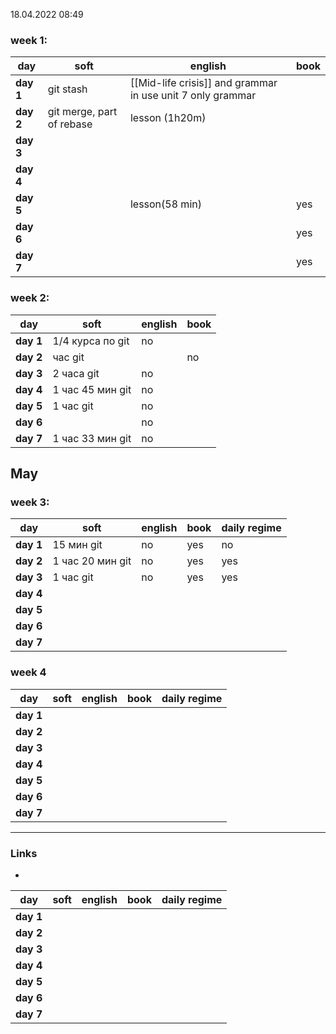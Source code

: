 18.04.2022  08:49

### week 1:
day       | soft       | english | book
--------- | -----------|---------|-------
**day 1** |git stash   | [[Mid-life crisis]] and grammar in use unit 7 only grammar         |   
**day 2** |git merge, part of rebase |   lesson (1h20m)      |   
**day 3** |            |         |   
**day 4** |            |         |   
**day 5** |            |   lesson(58 min)       | yes  
**day 6** |            |         |   yes
**day 7** |            |         |   yes
### week 2:
day       | soft       | english | book
--------- | -----------|---------|-------
**day 1** |  1/4 курса по git|     no    |   
**day 2** |час git   |         |  no 
**day 3** |  2 часа git          |     no    |   
**day 4** |  1 час 45 мин git           |  no       |   
**day 5** |    1 час git       | no        |   
**day 6** |            |       no  |   
**day 7** |    1 час 33 мин git       |  no       | 
## May
### week 3:
day       | soft       | english | book | daily regime
--------- | -----------|---------|-------|---------
**day 1** |  15 мин git          |    no     |  yes | no 
**day 2** |  1 час 20 мин git          |  no       |   yes |yes
**day 3** |    1 час git        |  no       |  yes | yes
**day 4** |            |         |   |
**day 5** |            |         |   |
**day 6** |            |         |   |
**day 7** |            |         |   |

### week 4
day       | soft       | english | book | daily regime
--------- | -----------|---------|-------|---------
**day 1** |            |         |   | 
**day 2** |            |         |   |
**day 3** |            |         |   |
**day 4** |            |         |   |
**day 5** |            |         |   |
**day 6** |            |         |   |
**day 7** |            |         |   |
____ 
### Links
-

day       | soft       | english | book | daily regime
--------- | -----------|---------|-------|---------
**day 1** |            |         |   | 
**day 2** |            |         |   |
**day 3** |            |         |   |
**day 4** |            |         |   |
**day 5** |            |         |   |
**day 6** |            |         |   |
**day 7** |            |         |   |